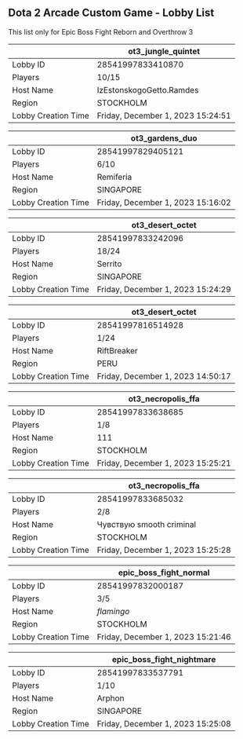 ## Dota 2 Arcade Custom Game - Lobby List

This list only for Epic Boss Fight Reborn and Overthrow 3

|  | ot3_jungle_quintet |
| ------ | ------ |
| Lobby ID | 28541997833410870 |
| Players | 10/15 |
| Host Name | IzEstonskogoGetto.Ramdes |
| Region | STOCKHOLM |
| Lobby Creation Time | Friday, December 1, 2023 15:24:51 |


|  | ot3_gardens_duo |
| ------ | ------ |
| Lobby ID | 28541997829405121 |
| Players | 6/10 |
| Host Name | Remiferia |
| Region | SINGAPORE |
| Lobby Creation Time | Friday, December 1, 2023 15:16:02 |


|  | ot3_desert_octet |
| ------ | ------ |
| Lobby ID | 28541997833242096 |
| Players | 18/24 |
| Host Name | Serrito |
| Region | SINGAPORE |
| Lobby Creation Time | Friday, December 1, 2023 15:24:29 |


|  | ot3_desert_octet |
| ------ | ------ |
| Lobby ID | 28541997816514928 |
| Players | 1/24 |
| Host Name | RiftBreaker |
| Region | PERU |
| Lobby Creation Time | Friday, December 1, 2023 14:50:17 |


|  | ot3_necropolis_ffa |
| ------ | ------ |
| Lobby ID | 28541997833638685 |
| Players | 1/8 |
| Host Name | 111 |
| Region | STOCKHOLM |
| Lobby Creation Time | Friday, December 1, 2023 15:25:21 |


|  | ot3_necropolis_ffa |
| ------ | ------ |
| Lobby ID | 28541997833685032 |
| Players | 2/8 |
| Host Name | Чувствую smooth criminal |
| Region | STOCKHOLM |
| Lobby Creation Time | Friday, December 1, 2023 15:25:28 |


|  | epic_boss_fight_normal |
| ------ | ------ |
| Lobby ID | 28541997832000187 |
| Players | 3/5 |
| Host Name | _flamingo_ |
| Region | STOCKHOLM |
| Lobby Creation Time | Friday, December 1, 2023 15:21:46 |


|  | epic_boss_fight_nightmare |
| ------ | ------ |
| Lobby ID | 28541997833537791 |
| Players | 1/10 |
| Host Name | Arphon |
| Region | SINGAPORE |
| Lobby Creation Time | Friday, December 1, 2023 15:25:08 |


